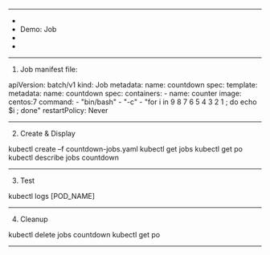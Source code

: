 
*************************************************************************************************************************************************
*
* Demo: Job 
*
*
*************************************************************************************************************************************************
1. Job manifest file: 

apiVersion: batch/v1
kind: Job
metadata:
  name: countdown
spec:
  template:
    metadata:
      name: countdown
    spec:
      containers:
      - name: counter
        image: centos:7
        command:
         - "bin/bash"
         - "-c"
         - "for i in 9 8 7 6 5 4 3 2 1 ; do echo $i ; done"
      restartPolicy: Never


*************************************************************************************************************************************************
2. Create & Display

kubectl create –f countdown-jobs.yaml
kubectl get jobs
kubectl get po
kubectl describe jobs countdown


*************************************************************************************************************************************************
3. Test

kubectl logs [POD_NAME] 


*************************************************************************************************************************************************
4. Cleanup

kubectl delete jobs countdown
kubectl get po


*************************************************************************************************************************************************

